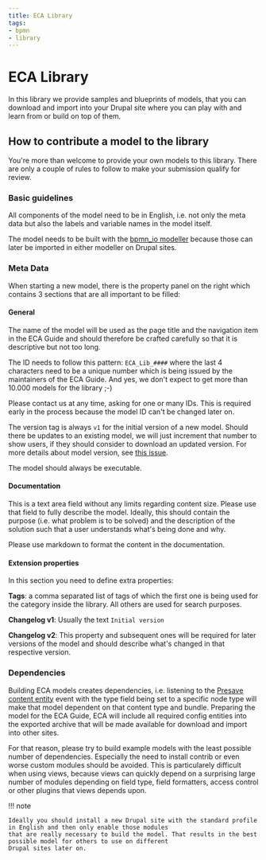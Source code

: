 ```yaml
---
title: ECA Library
tags:
- bpmn
- library
---
```

# ECA Library

In this library we provide samples and blueprints of models, that you can download and import into your Drupal site
where you can play with and learn from or build on top of them.

## How to contribute a model to the library

You're more than welcome to provide your own models to this library. There are only a couple of rules to follow to
make your submission qualify for review.

### Basic guidelines

All components of the model need to be in English, i.e. not only the meta data but also the labels and variable names 
in the model itself.

The model needs to be built with the [bpmn_io modeller](/modeller/bpmn/bpmn_io/index.md) because those can later be imported in
either modeller on Drupal sites.

### Meta Data

When starting a new model, there is the property panel on the right which contains 3 sections that are all important
to be filled:

#### General

The name of the model will be used as the page title and the navigation item in the ECA Guide and should therefore be
crafted carefully so that it is descriptive but not too long.

The ID needs to follow this pattern: `ECA_Lib_####` where the last 4 characters need to be a unique number which is
being issued by the maintainers of the ECA Guide. And yes, we don't expect to get more than 10.000 models for the
library ;-)

Please contact us at any time, asking for one or many IDs. This is required early in the process because the model ID
can't be changed later on.

The version tag is always `v1` for the initial version of a new model. Should there be updates to an existing model,
we will just increment that number to show users, if they should consider to download an updated version. For more 
details about model version, see [this issue](https://www.drupal.org/project/eca/issues/3338015).

The model should always be executable.

#### Documentation

This is a text area field without any limits regarding content size. Please use that field to fully describe the
model. Ideally, this should contain the purpose (i.e. what problem is to be solved) and the description of the solution
such that a user understands what's being done and why.

Please use markdown to format the content in the documentation.

#### Extension properties

In this section you need to define extra properties:

**Tags**: a comma separated list of tags of which the first one is being used for the category inside the library. All
others are used for search purposes.

**Changelog v1**: Usually the text `Initial version`

**Changelog v2**: This property and subsequent ones will be required for later versions of the model and should describe
what's changed in that respective version.

### Dependencies

Building ECA models creates dependencies, i.e. listening to the [Presave content entity](/plugins/eca/content/events/content_entity_presave.md)
event with the type field being set to a specific node type will make that model dependent on that content type and
bundle. Preparing the model for the ECA Guide, ECA will include all required config entities into the exported archive
that will be made available for download and import into other sites.

For that reason, please try to build example models with the least possible number of dependencies. Especially the need
to install contrib or even worse custom modules should be avoided. This is particularely difficult when using views,
because views can quickly depend on a surprising large number of modules depending on field type, field formatters,
access control or other plugins that views depends upon.

!!! note

    Ideally you should install a new Drupal site with the standard profile in English and then only enable those modules 
    that are really necessary to build the model. That results in the best possible model for others to use on different
    Drupal sites later on.
